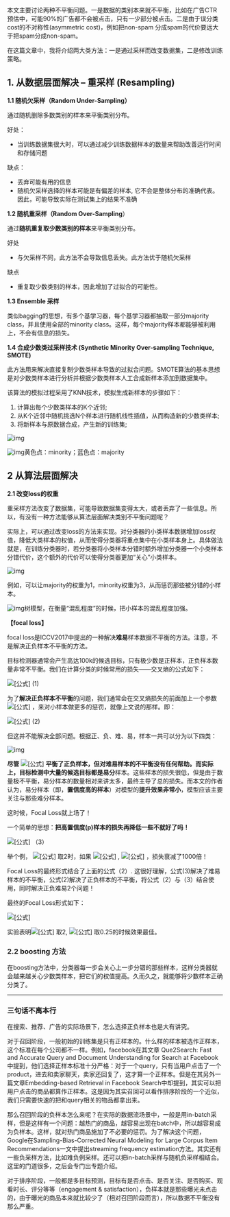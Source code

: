本文主要讨论两种不平衡问题。一是数据的类别本来就不平衡，比如在广告CTR预估中，可能90%的广告都不会被点击，只有一少部分被点击。二是由于误分类cost的不对称性(asymmetric cost)，例如把non-spam 分成spam的代价要远大于把spam分成non-spam。

在这篇文章中，我将介绍两大类方法：一是通过采样而改变数据集，二是修改训练策略。

## 1. 从数据层面解决 – 重采样 (Resampling)

**1.1 随机欠采样（Random Under-Sampling）**

通过随机删除多数类别的样本来平衡类别分布。

好处：

- 当训练数据集很大时，可以通过减少训练数据样本的数量来帮助改善运行时间和存储问题

缺点：

- 丢弃可能有用的信息
- 随机欠采样选择的样本可能是有偏差的样本, 它不会是整体分布的准确代表。因此，可能导致实际在测试集上的结果不准确

**1.2 随机重采样（Random Over-Sampling**）

通过**随机重复取少数类别的样本**来平衡类别分布。

好处

- 与欠采样不同，此方法不会导致信息丢失。此方法优于随机欠采样

缺点

- 重复取少数类别的样本，因此增加了过拟合的可能性。

**1.3 Ensemble 采样**

类似bagging的思想，有多个基学习器，每个基学习器都抽取一部分majority class，并且使用全部的minority class。这样，每个majority样本都能够被利用上，不会有信息的损失。

**1.4 合成少数类过采样技术 (Synthetic Minority Over-sampling Technique, SMOTE)**

此方法用来解决直接复制少数类样本导致的过拟合问题。SMOTE算法的基本思想是对少数类样本进行分析并根据少数类样本人工合成新样本添加到数据集中。

该算法的模拟过程采用了KNN技术，模拟生成新样本的步骤如下：

1. 计算出每个少数类样本的K个近邻;
2. 从K个近邻中随机挑选N个样本进行随机线性插值，从而构造新的少数类样本;
3. 将新样本与原数据合成，产生新的训练集;

![img](https://pic2.zhimg.com/80/v2-dc0c600e2c37c333ab761a8673a9eb41_1440w.jpg)

![img](https://pic3.zhimg.com/80/v2-ff53c4c83a789eecb47feaa61563c57a_1440w.jpg)黄色点：minority；蓝色点：majority

## 2 从算法层面解决

**2.1 改变loss的权重**

重采样方法改变了数据集，可能导致数据集变得太大，或者丢弃了一些信息。所以，有没有一种方法能够从算法层面解决类别不平衡问题呢？

实际上，可以通过改变loss的方法来实现。对分类器的小类样本数据增加loss权值，降低大类样本的权值，从而使得分类器将重点集中在小类样本身上。具体做法就是，在训练分类器时，若分类器将小类样本分错时额外增加分类器一个小类样本分错代价，这个额外的代价可以使得分类器更加“关心”小类样本。

![img](https://pic4.zhimg.com/80/v2-762577496f8380237295f080829a75c7_1440w.jpg)

例如，可以让majority的权重为1，minority权重为3，从而惩罚那些被分错的小样本。

![img](https://pic1.zhimg.com/80/v2-b5c983bad91d58f64dd57400113758d4_1440w.jpg)树模型，在衡量“混乱程度”的时候，把小样本的混乱程度加强。



**【focal loss】**

focal loss是ICCV2017中提出的一种解决**难易**样本数据不平衡的方法。注意，不是解决正负样本不平衡的方法。

目标检测器通常会产生高达100k的候选目标，只有极少数是正样本，正负样本数量非常不平衡。我们在计算分类的时候常用的损失——交叉熵的公式如下：

![[公式]](https://www.zhihu.com/equation?tex=CE%3D%5Cleft%5C%7B+%5Cbegin%7Baligned%7D+-log%28p%29++%2C%5Cquad+if%5Cquad++y%3D1%5C%5C+-log%281-p%29%2C%5Cquad+if%5Cquad++y%3D0++++%5Cend%7Baligned%7D+%5Cright.) (1)

为了**解决正负样本不平衡**的问题，我们通常会在交叉熵损失的前面加上一个参数 ![[公式]](https://www.zhihu.com/equation?tex=%5Calpha) ，来对小样本做更多的惩罚，就像上文说的那样。即：

![[公式]](https://www.zhihu.com/equation?tex=CE%3D%5Cleft%5C%7B+%5Cbegin%7Baligned%7D+-%5Calpha+log%28p%29++%2C%5Cquad+if%5Cquad++y%3D1%5C%5C+-%281-%5Calpha%29log%281-p%29%2C%5Cquad+if%5Cquad++y%3D0+%5Cend%7Baligned%7D+%5Cright.) (2)

但这并不能解决全部问题。根据正、负、难、易，样本一共可以分为以下四类：

![img](https://pic1.zhimg.com/80/v2-21ca62ae70e63d1e99833e368fcac4cc_1440w.jpg)

**尽管** ![[公式]](https://www.zhihu.com/equation?tex=%5Calpha) **平衡了正负样本，但对难易样本的不平衡没有任何帮助。**而实际上，目标检测中大量的候选目标都是**易分**样本。这些样本的损失很低，但是由于数量极不平衡，易分样本的数量相对来讲太多，最终主导了总的损失。而本文的作者认为，易分样本（即，**置信度高的样本**）对模型的**提升效果非常小**，模型应该主要关注与那些难分样本。

这时候，Focal Loss就上场了！

一个简单的思想：**把高置信度(p)样本的损失再降低一些不就好了吗！**

![[公式]](https://www.zhihu.com/equation?tex=FL%3D%5Cleft%5C%7B+%5Cbegin%7Baligned%7D+-%281-p%29%5E%5Cgamma+log%28p%29++%2C%5Cquad+if%5Cquad++y%3D1%5C%5C+%5C%5C+-p%5E%5Cgamma+log%281-p%29%2C%5Cquad+if%5Cquad++y%3D0+%5Cend%7Baligned%7D+%5Cright.) （3）

举个例， ![[公式]](https://www.zhihu.com/equation?tex=%5Cgamma) 取2时，如果 ![[公式]](https://www.zhihu.com/equation?tex=p%3D0.968) , ![[公式]](https://www.zhihu.com/equation?tex=%281-0.968%29%5E2+%5Capprox+0.001) ，损失衰减了1000倍！

Focal Loss的最终形式结合了上面的公式（2）. 这很好理解，公式(3)解决了难易样本的不平衡，公式(2)解决了正负样本的不平衡，将公式（2）与（3）结合使用，同时解决正负难易2个问题！

最终的Focal Loss形式如下：

![[公式]](https://www.zhihu.com/equation?tex=FL%3D%5Cleft%5C%7B+%5Cbegin%7Baligned%7D+-%5Calpha+%281-p%29%5E%5Cgamma+log%28p%29++%2C%5Cquad+if%5Cquad++y%3D1%5C%5C++-%281-%5Calpha%29+p%5E%5Cgamma+log%281-p%29%2C%5Cquad+if%5Cquad++y%3D0+%5Cend%7Baligned%7D+%5Cright.)

实验表明![[公式]](https://www.zhihu.com/equation?tex=%5Cgamma) 取2, ![[公式]](https://www.zhihu.com/equation?tex=%5Calpha) 取0.25的时候效果最佳。



### 2.2 boosting 方法

在boosting方法中，分类器每一步会关心上一步分错的那些样本，这样分类器就会越来越关心少数类样本，把它们的权值提高。久而久之，就能够将少数样本正确分类了。

------

### 三句话不离本行

在搜索、推荐、广告的实际场景下，怎么选择正负样本也是大有讲究。

对于召回阶段，一般初始的训练集是只有正样本的。什么样的样本被选作正样本，这个标准在每个公司都不一样。例如，facebook在其文章 Que2Search: Fast and Accurate Query and Document Understanding for Search at Facebook中提到，他们选择正样本标准十分严格：对于一个query，只有当用户点击了一个product，进去和卖家聊天，卖家还回复了，这才算一个正样本。但是在其另外一篇文章Embedding-based Retrieval in Facebook Search中却提到，其实可以把用户点击的商品都算作正样本。这是因为其实召回可以看作排序阶段的一个近似，我们只需要快速的把和query相关的物品都拿出来。

那么召回阶段的负样本怎么来呢？在实际的数据流场景中，一般是用in-batch采样，但是这样有一个问题：越热门的商品，越容易出现在batch中，所以越容易成为负样本。这样，就对热门商品施加了不必要的惩罚。为了解决这个问题，Google在Sampling-Bias-Corrected Neural Modeling for Large Corpus Item Recommendations一文中提出streaming frequency estimation方法。其实还有一些负采样方法，比如难负例采样。还可以把in-batch采样与随机负采样相结合。这里的门道很多，之后会专门出专题介绍。

对于排序阶段，一般都是多目标预测，目标有是否点击、是否关注、是否购买、观看时长、评分等等（engagement & satisfaction），负样本就是那些曝光未点击的，由于曝光的商品本来就比较少了（相对召回阶段而言），所以数据不平衡没有那么严重。


